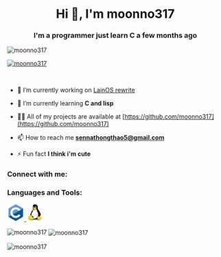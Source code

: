 <h1 align="center">Hi 👋, I'm moonno317</h1>
<h3 align="center">I'm a programmer just learn C a few months ago</h3>

<p align="left"> <img src="https://komarev.com/ghpvc/?username=moonno317&label=Profile%20views&color=0e75b6&style=flat" alt="moonno317" /> </p>

<p align="left"> <a href="https://github.com/ryo-ma/github-profile-trophy"><img src="https://github-profile-trophy.vercel.app/?username=moonno317" alt="moonno317" /></a> </p>

<p align="left"> <a href="https://twitter.com/" target="blank"><img src="https://img.shields.io/twitter/follow/?logo=twitter&style=for-the-badge" alt="" /></a> </p>

- 🔭 I’m currently working on [LainOS rewrite](https://github.com/moonno317/LainOS-2024)

- 🌱 I’m currently learning **C and lisp**

- 👨‍💻 All of my projects are available at [https://github.com/moonno317](https://github.com/moonno317)

- 📫 How to reach me **sennathongthao5@gmail.com**

- ⚡ Fun fact **I think i'm cute**

<h3 align="left">Connect with me:</h3>
<p align="left">
</p>

<h3 align="left">Languages and Tools:</h3>
<p align="left"> <a href="https://www.cprogramming.com/" target="_blank" rel="noreferrer"> <img src="https://raw.githubusercontent.com/devicons/devicon/master/icons/c/c-original.svg" alt="c" width="40" height="40"/> </a> <a href="https://www.linux.org/" target="_blank" rel="noreferrer"> <img src="https://raw.githubusercontent.com/devicons/devicon/master/icons/linux/linux-original.svg" alt="linux" width="40" height="40"/> </a> </p>

<p><img align="left" src="https://github-readme-stats.vercel.app/api/top-langs?username=moonno317&show_icons=true&locale=en&layout=compact" alt="moonno317" /></p>

<p>&nbsp;<img align="center" src="https://github-readme-stats.vercel.app/api?username=moonno317&show_icons=true&locale=en" alt="moonno317" /></p>

<p><img align="center" src="https://github-readme-streak-stats.herokuapp.com/?user=moonno317&" alt="moonno317" /></p>
